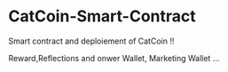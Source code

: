 # CatCoin-Smart-Contract

Smart contract and deploiement of CatCoin !! 


Reward,Reflections and onwer Wallet, Marketing Wallet ... 
